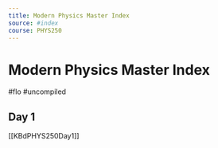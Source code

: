 ```yaml
---
title: Modern Physics Master Index
source: #index 
course: PHYS250
---
```


# Modern Physics Master Index

#flo  #uncompiled

## Day 1

[[KBdPHYS250Day1]]